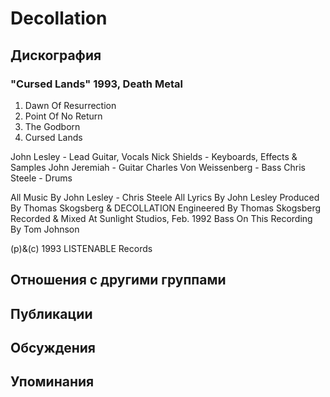 # Decollation



## Дискография

### "Cursed Lands" 1993, Death Metal

1. Dawn Of Resurrection
2. Point Of No Return
3. The Godborn
4. Cursed Lands

 John Lesley - Lead Guitar, Vocals
 Nick Shields - Keyboards, Effects & Samples
 John Jeremiah - Guitar
 Charles Von Weissenberg - Bass
 Chris Steele - Drums

All Music By John Lesley - Chris Steele
All Lyrics By John Lesley
Produced By Thomas Skogsberg & DECOLLATION
Engineered By Thomas Skogsberg
Recorded & Mixed At Sunlight Studios, Feb. 1992
Bass On This Recording By Tom Johnson

(p)&(c) 1993 LISTENABLE Records



## Отношения с другими группами


## Публикации


## Обсуждения


## Упоминания

